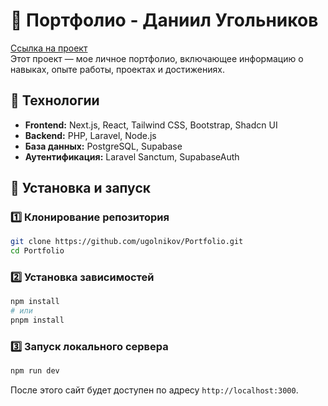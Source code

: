 # 🚀 Портфолио - Даниил Угольников
[Ссылка на проект](https://ugolnikov-portfolio.vercel.app/) <br>
Этот проект — мое личное портфолио, включающее информацию о навыках, опыте работы, проектах и достижениях.

## 📌 Технологии

- **Frontend:** Next.js, React, Tailwind CSS, Bootstrap, Shadcn UI
- **Backend:** PHP, Laravel, Node.js
- **База данных:** PostgreSQL, Supabase
- **Аутентификация:** Laravel Sanctum, SupabaseAuth

## 🔧 Установка и запуск

### 1️⃣ Клонирование репозитория
```sh
git clone https://github.com/ugolnikov/Portfolio.git
cd Portfolio
```

### 2️⃣ Установка зависимостей
```sh
npm install
# или
pnpm install
```

### 3️⃣ Запуск локального сервера
```sh
npm run dev
```
После этого сайт будет доступен по адресу `http://localhost:3000`.